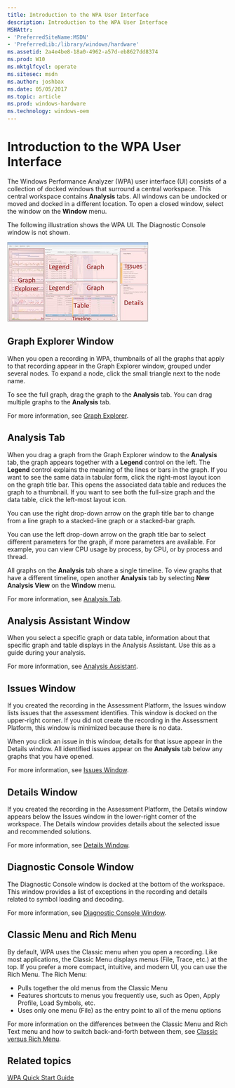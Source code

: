 ```yaml
---
title: Introduction to the WPA User Interface
description: Introduction to the WPA User Interface
MSHAttr:
- 'PreferredSiteName:MSDN'
- 'PreferredLib:/library/windows/hardware'
ms.assetid: 2a4e4be8-18a0-4962-a57d-eb8627dd8374
ms.prod: W10
ms.mktglfcycl: operate
ms.sitesec: msdn
ms.author: joshbax
ms.date: 05/05/2017
ms.topic: article
ms.prod: windows-hardware
ms.technology: windows-oem
---
```


# Introduction to the WPA User Interface


The Windows Performance Analyzer (WPA) user interface (UI) consists of a collection of docked windows that surround a central workspace. This central workspace contains **Analysis** tabs. All windows can be undocked or moved and docked in a different location. To open a closed window, select the window on the **Window** menu.

The following illustration shows the WPA UI. The Diagnostic Console window is not shown.

![mockup of wpa layout with labels on various panes](images/wpalayout.jpg)

## Graph Explorer Window


When you open a recording in WPA, thumbnails of all the graphs that apply to that recording appear in the Graph Explorer window, grouped under several nodes. To expand a node, click the small triangle next to the node name.

To see the full graph, drag the graph to the **Analysis** tab. You can drag multiple graphs to the **Analysis** tab.

For more information, see [Graph Explorer](graph-explorer.md).

## Analysis Tab


When you drag a graph from the Graph Explorer window to the **Analysis** tab, the graph appears together with a **Legend** control on the left. The **Legend** control explains the meaning of the lines or bars in the graph. If you want to see the same data in tabular form, click the right-most layout icon on the graph title bar. This opens the associated data table and reduces the graph to a thumbnail. If you want to see both the full-size graph and the data table, click the left-most layout icon.

You can use the right drop-down arrow on the graph title bar to change from a line graph to a stacked-line graph or a stacked-bar graph.

You can use the left drop-down arrow on the graph title bar to select different parameters for the graph, if more parameters are available. For example, you can view CPU usage by process, by CPU, or by process and thread.

All graphs on the **Analysis** tab share a single timeline. To view graphs that have a different timeline, open another **Analysis** tab by selecting **New Analysis View** on the **Window** menu.

For more information, see [Analysis Tab](analysis-tab.md).

## Analysis Assistant Window


When you select a specific graph or data table, information about that specific graph and table displays in the Analysis Assistant. Use this as a guide during your analysis.

For more information, see [Analysis Assistant](analysis-assistant.md).

## Issues Window


If you created the recording in the Assessment Platform, the Issues window lists issues that the assessment identifies. This window is docked on the upper-right corner. If you did not create the recording in the Assessment Platform, this window is minimized because there is no data.

When you click an issue in this window, details for that issue appear in the Details window. All identified issues appear on the **Analysis** tab below any graphs that you have opened.

For more information, see [Issues Window](issues-window.md).

## Details Window


If you created the recording in the Assessment Platform, the Details window appears below the Issues window in the lower-right corner of the workspace. The Details window provides details about the selected issue and recommended solutions.

For more information, see [Details Window](details-window.md).

## Diagnostic Console Window


The Diagnostic Console window is docked at the bottom of the workspace. This window provides a list of exceptions in the recording and details related to symbol loading and decoding.

For more information, see [Diagnostic Console Window](diagnostic-console.md).

## Classic Menu and Rich Menu


By default, WPA uses the Classic menu when you open a recording. Like most applications, the Classic Menu displays menus (File, Trace, etc.) at the top. If you prefer a more compact, intuitive, and modern UI, you can use the Rich Menu. The Rich Menu:

-   Pulls together the old menus from the Classic Menu
-   Features shortcuts to menus you frequently use, such as Open, Apply Profile, Load Symbols, etc.
-   Uses only one menu (File) as the entry point to all of the menu options

For more information on the differences between the Classic Menu and Rich Text menu and how to switch back-and-forth between them, see [Classic versus Rich Menu](classic-versus-rich-menu.md).

## Related topics


[WPA Quick Start Guide](wpa-quick-start-guide.md)

 

 







